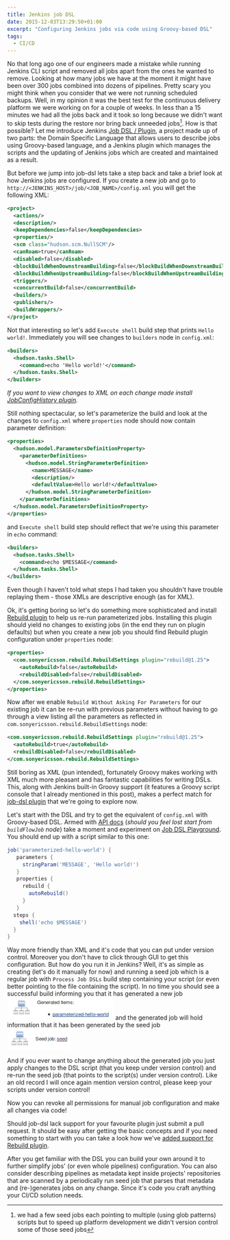 ```yaml
---
title: Jenkins job DSL
date: 2015-12-03T13:29:50+01:00
excerpt: "Configuring Jenkins jobs via code using Groovy-based DSL"
tags:
  - CI/CD
---
```


No that long ago one of our engineers made a mistake while running Jenkins CLI script and removed all jobs apart from the ones he wanted to remove.
Looking at how many jobs we have at the moment it might have been over 300 jobs combined into dozens of pipelines.
Pretty scary you might think when you consider that we were not running scheduled backups.
Well, in my opinion it was the best test for the continuous delivery platform we were working on for a couple of weeks.
In less than a 15 minutes we had all the jobs back and it took so long because we didn't want to skip tests during the restore nor bring back unneeded jobs[^1].
How is that possible?
Let me introduce Jenkins [Job DSL / Plugin](https://github.com/jenkinsci/job-dsl-plugin), a project made up of two parts: the Domain Specific Language that allows users to describe jobs using Groovy-based language, and a Jenkins plugin which manages the scripts and the updating of Jenkins jobs which are created and maintained as a result.

But before we jump into job-dsl lets take a step back and take a brief look at how Jenkins jobs are configured.
If you create a new job and go to `http://<JENKINS_HOST>/job/<JOB_NAME>/config.xml` you will get the following XML:

```xml
<project>
  <actions/>
  <description/>
  <keepDependencies>false</keepDependencies>
  <properties/>
  <scm class="hudson.scm.NullSCM"/>
  <canRoam>true</canRoam>
  <disabled>false</disabled>
  <blockBuildWhenDownstreamBuilding>false</blockBuildWhenDownstreamBuilding>
  <blockBuildWhenUpstreamBuilding>false</blockBuildWhenUpstreamBuilding>
  <triggers/>
  <concurrentBuild>false</concurrentBuild>
  <builders/>
  <publishers/>
  <buildWrappers/>
</project>
```

Not that interesting so let's add `Execute shell` build step that prints `Hello world!`.
Immediately you will see changes to `builders` node in `config.xml`:

```xml
<builders>
  <hudson.tasks.Shell>
    <command>echo 'Hello world!'</command>
  </hudson.tasks.Shell>
</builders>
```

*If you want to view changes to XML on each change made install [JobConfigHistory plugin](https://wiki.jenkins-ci.org/display/JENKINS/JobConfigHistory+Plugin).*

Still nothing spectacular, so let's parameterize the build and look at the changes to `config.xml` where `properties` node should now contain parameter definition:

```xml
<properties>
  <hudson.model.ParametersDefinitionProperty>
    <parameterDefinitions>
      <hudson.model.StringParameterDefinition>
        <name>MESSAGE</name>
        <description/>
        <defaultValue>Hello world!</defaultValue>
      </hudson.model.StringParameterDefinition>
    </parameterDefinitions>
  </hudson.model.ParametersDefinitionProperty>
</properties>
```

and `Execute shell` build step should reflect that we're using this parameter in `echo` command:

```xml
<builders>
  <hudson.tasks.Shell>
    <command>echo $MESSAGE</command>
  </hudson.tasks.Shell>
</builders>
```

Even though I haven't told what steps I had taken you shouldn't have trouble replaying them - those XMLs are descriptive enough (as for XML).

Ok, it's getting boring so let's do something more sophisticated and install [Rebuild plugin](https://wiki.jenkins-ci.org/display/JENKINS/Rebuild+Plugin) to help us re-run parameterized jobs.
Installing this plugin should yield no changes to existing jobs (in the end they run on plugin defaults) but when you create a new job you should find Rebuild plugin configuration under `properties` node:

```xml
<properties>
  <com.sonyericsson.rebuild.RebuildSettings plugin="rebuild@1.25">
    <autoRebuild>false</autoRebuild>
    <rebuildDisabled>false</rebuildDisabled>
  </com.sonyericsson.rebuild.RebuildSettings>
</properties>
```

Now after we enable `Rebuild Without Asking For Parameters` for our existing job it can be re-run with previous parameters without having to go through a view listing all the parameters as reflected in `com.sonyericsson.rebuild.RebuildSettings` node:

```xml
<com.sonyericsson.rebuild.RebuildSettings plugin="rebuild@1.25">
  <autoRebuild>true</autoRebuild>
  <rebuildDisabled>false</rebuildDisabled>
</com.sonyericsson.rebuild.RebuildSettings>
```

Still boring as XML (pun intended), fortunately Groovy makes working with XML much more pleasant and has fantastic capabilities for writing DSLs.
This, along with Jenkins built-in Groovy support (it features a Groovy script console that I already mentioned in this post), makes a perfect match for [job-dsl plugin]((https://github.com/jenkinsci/job-dsl-plugin)) that we're going to explore now.

Let's start with the DSL and try to get the equivalent of `config.xml` with Groovy-based DSL.
Armed with [API docs](https://jenkinsci.github.io/job-dsl-plugin/) (*should you feel lost start from `buildFlowJob` node*) take a moment and experiment on [Job DSL Playground](http://job-dsl.herokuapp.com/).
You should end up with a script similar to this one:

```groovy
job('parameterized-hello-world') {
   parameters {
     stringParam('MESSAGE', 'Hello world!') 
   }
   properties {
     rebuild {
       autoRebuild()
     }
   }
  steps {
    shell('echo $MESSAGE')
  }
}
```

Way more friendly than XML and it's code that you can put under version control.
Moreover you don't have to click through GUI to get this configuration.
But how do you run it in Jenkins?
Well, it's as simple as creating (let's do it manually for now) and running a seed job which is a regular job with `Process Job DSLs` build step containing your script (or even better pointing to the file containing the script).
In no time you should see a successful build informing you that it has generated a new job
![alt text](../assets/images/posts/jenkins-job-dsl/seed-generated-items.png "seed generated items")
and the generated job will hold information that it has been generated by the seed job
![alt text](../assets/images/posts/jenkins-job-dsl/job-reference-to-seed.png "job reference do seed")

And if you ever want to change anything about the generated job you just apply changes to the DSL script (that you keep under version control) and re-run the seed job (that points to the script(s) under version control).
Like an old record I will once again mention version control, please keep your scripts under version control!

Now you can revoke all permissions for manual job configuration and make all changes via code!

Should job-dsl lack support for your favourite plugin just submit a pull request.
It should be easy after getting the basic concepts and if you need something to start with you can take a look how we've [added support for Rebuild plugin](https://github.com/jenkinsci/job-dsl-plugin/pull/606/files).

After you get familiar with the DSL you can build your own around it to further simplify jobs' (or even whole pipelines) configuration.
You can also consider describing pipelines as metadata kept inside projects' repositories that are scanned by a periodically run seed job that parses that metadata and (re-)generates jobs on any change.
Since it's code you craft anything your CI/CD solution needs.

[^1]: we had a few seed jobs each pointing to multiple (using glob patterns) scripts but to speed up platform development we didn't version control some of those seed jobs
